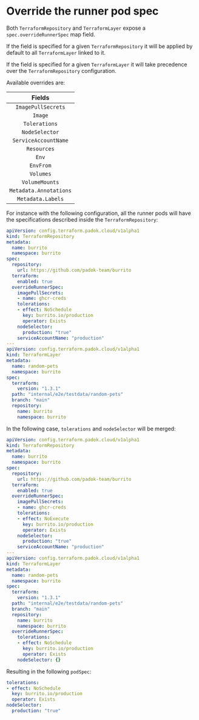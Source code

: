 # Override the runner pod spec

Both `TerraformRepository` and `TerraformLayer` expose a `spec.overrideRunnerSpec` map field.

If the field is specified for a given `TerraformRepository` it will be applied by default to all `TerraformLayer` linked to it.

If the field is specified for a given `TerraformLayer` it will take precedence over the `TerraformRepository` configuration.

Available overrides are:

|         Fields         |
| :--------------------: |
|   `ImagePullSecrets`   |
|        `Image`         |
|     `Tolerations`      |
|     `NodeSelector`     |
|  `ServiceAccountName`  |
|      `Resources`       |
|         `Env`          |
|       `EnvFrom`        |
|       `Volumes`        |
|     `VolumeMounts`     |
| `Metadata.Annotations` |
|   `Metadata.Labels`    |

For instance with the following configuration, all the runner pods will have the specifications described inside the `TerraformRepository`:

```yaml
apiVersion: config.terraform.padok.cloud/v1alpha1
kind: TerraformRepository
metadata:
  name: burrito
  namespace: burrito
spec:
  repository:
    url: https://github.com/padok-team/burrito
  terraform:
    enabled: true
  overrideRunnerSpec:
    imagePullSecrets:
    - name: ghcr-creds
    tolerations:
    - effect: NoSchedule
      key: burrito.io/production
      operator: Exists
    nodeSelector:
      production: "true"
    serviceAccountName: "production"
---
apiVersion: config.terraform.padok.cloud/v1alpha1
kind: TerraformLayer
metadata:
  name: random-pets
  namespace: burrito
spec:
  terraform:
    version: "1.3.1"
  path: "internal/e2e/testdata/random-pets"
  branch: "main"
  repository:
    name: burrito
    namespace: burrito
```

In the following case, `tolerations` and `nodeSelector` will be merged:

```yaml
apiVersion: config.terraform.padok.cloud/v1alpha1
kind: TerraformRepository
metadata:
  name: burrito
  namespace: burrito
spec:
  repository:
    url: https://github.com/padok-team/burrito
  terraform:
    enabled: true
  overrideRunnerSpec:
    imagePullSecrets:
    - name: ghcr-creds
    tolerations:
    - effect: NoExecute
      key: burrito.io/production
      operator: Exists
    nodeSelector:
      production: "true"
    serviceAccountName: "production"
---
apiVersion: config.terraform.padok.cloud/v1alpha1
kind: TerraformLayer
metadata:
  name: random-pets
  namespace: burrito
spec:
  terraform:
    version: "1.3.1"
  path: "internal/e2e/testdata/random-pets"
  branch: "main"
  repository:
    name: burrito
    namespace: burrito
  overrideRunnerSpec:
    tolerations:
    - effect: NoSchedule
      key: burrito.io/production
      operator: Exists
    nodeSelector: {}
```

Resulting in the following `podSpec`:

```yaml
tolerations:
- effect: NoSchedule
  key: burrito.io/production
  operator: Exists
nodeSelector:
  production: "true"
```
